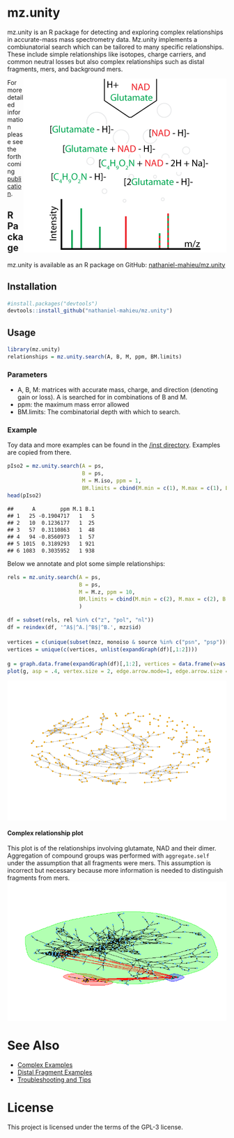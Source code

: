 # mz.unity
mz.unity is an R package for detecting and exploring complex relationships in accurate-mass mass spectrometry data.  Mz.unity implements a combiunatorial search which can be tailored to many specific relationships.  These include simple relationships like isotopes, charge carriers, and common neutral losses but also complex relationships such as distal fragments, mers, and background mers.  

<img src="signals-with-atoms-of-others.png" title="plot of chunk unnamed-chunk-22" style="float: right; margin: auto;" />

For more detailed information please see the forthcoming [publication](#).

## R Package
mz.unity is available as an R package on GitHub: [nathaniel-mahieu/mz.unity](https://github.com/nathaniel-mahieu/mz.unity)

## Installation
```r
#install.packages("devtools")
devtools::install_github("nathaniel-mahieu/mz.unity")
```

## Usage
```r
library(mz.unity)
relationships = mz.unity.search(A, B, M, ppm, BM.limits)
```

### Parameters
* A, B, M: matrices with accurate mass, charge, and direction (denoting gain or loss).  A is searched for in combinations of B and M.
* ppm: the maximum mass error allowed
* BM.limits: The combinatorial depth with which to search.

### Example
Toy data and more examples can be found in the [/inst directory](/inst/). Examples are copied from there.

```r
pIso2 = mz.unity.search(A = ps, 
                        B = ps, 
                        M = M.iso, ppm = 1, 
                        BM.limits = cbind(M.min = c(1), M.max = c(1), B.n = c(1)))
head(pIso2)
```

```
##      A        ppm M.1 B.1
## 1   25 -0.1904717   1   5
## 2   10  0.1236177   1  25
## 3   57  0.3110863   1  48
## 4   94 -0.8560973   1  57
## 5 1015  0.3189293   1 921
## 6 1083  0.3035952   1 938
```

Below we annotate and plot some simple relationships:

```r
rels = mz.unity.search(A = ps, 
                       B = ps, 
                       M = M.z, ppm = 10, 
                       BM.limits = cbind(M.min = c(2), M.max = c(2), B.n = c(1))
                       )
```

```r
df = subset(rels, rel %in% c("z", "pol", "nl"))
df = reindex(df, '^A$|^A.|^B$|^B.', mzz$id)

vertices = c(unique(subset(mzz, monoiso & source %in% c("psn", "psp"))[,"id"]))
vertices = unique(c(vertices, unlist(expandGraph(df)[,1:2])))

g = graph.data.frame(expandGraph(df)[,1:2], vertices = data.frame(v=as.character(vertices)))
plot(g, asp = .4, vertex.size = 2, edge.arrow.mode=1, edge.arrow.size = 0.3, vertex.label.cex=.6, vertex.frame.color='transparent', vertex.label.color = "transparent")
```

<img src="inst/figure_examples/unnamed-chunk-22-1.png" title="plot of chunk unnamed-chunk-22" alt="plot of chunk unnamed-chunk-22" style="display: block; margin: auto;" />

#### Complex relationship plot
This plot is of the relationships involving glutamate, NAD and their dimer.  Aggregation of compound groups was performed with `aggregate.self` under the assumption that all fragments were mers. This assumption is incorrect but necessary because more information is needed to distinguish fragments from mers.
<img src="inst/figure_examples/unnamed-chunk-26-2.png" title="plot of chunk unnamed-chunk-26" alt="plot of chunk unnamed-chunk-26" style="display: block; margin: auto;" />


# See Also
- [Complex Examples](/inst/examples.md)
- [Distal Fragment Examples](/inst/fragment_example.md)
- [Troubleshooting and Tips](/inst/troubleshooting.md)

# License
This project is licensed under the terms of the GPL-3 license.